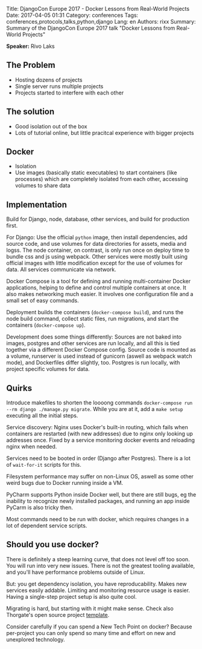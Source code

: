 Title: DjangoCon Europe 2017 - Docker Lessons from Real-World Projects
Date:   2017-04-05 01:31
Category: conferences
Tags: conferences,protocols,talks,python,django
Lang: en
Authors: rixx
Summary: Summary of the DjangoCon Europe 2017 talk "Docker Lessons from Real-World Projects"

**Speaker:** Rivo Laks

## The Problem

- Hosting dozens of projects
- Single server runs multiple projects
- Projects started to interfere with each other

## The solution

- Good isolation out of the box
- Lots of tutorial online, but little pracitcal experience with bigger projects

## Docker

- Isolation
- Use images (basically static executables) to start containers (like processes) which are completely isolated from each
  other, accessing volumes to share data

## Implementation

Build for Django, node, database, other services, and build for production first.

For Django: Use the official `python` image, then install dependencies, add source code, and use volumes for data directories for
assets, media and logss. The node container, on contrast, is only run once on deploy time to bundle css and js using
webpack. Other services were mostly built using official images with little modification except for the use of volumes
for data. All services communicate via network.

Docker Compose is a tool for defining and running multi-container Docker applications, helping to define and control
multiple containers at once. It also makes networking much easier. It involves one configuration file and a small set of
easy commands.

Deployment builds the containers (`docker-compose build`), and runs the node build command, collect static files, run
migrations, and start the containers (`docker-compose up`).

Development does some things differently: Sources are not baked into images, postgres and other services are run
locally, and all this is tied together via a different Docker Compose config. Source code is mounted as a volume,
runserver is used instead of gunicorn (aswell as webpack watch mode), and Dockerfiles differ slightly, too. Postgres is
run locally, with project specific volumes for data.

## Quirks

Introduce makefiles to shorten the loooong commands `docker-compose run --rm django ./manage.py migrate`. While you are
at it, add a `make setup` executing all the initial steps.

Service discovery: Nginx uses Docker's built-in routing, which fails when containers are restarted (with new addresses)
due to nginx only looking up addresses once. Fixed by a service monitoring docker events and reloading nginx when
needed.

Services need to be booted in order (Django after Postgres). There is a lot of `wait-for-it` scripts for this.

Filesystem performance may suffer on non-Linux OS, aswell as some other weird bugs due to Docker running inside a VM.

PyCharm supports Python inside Docker well, but there are still bugs, eg the inability to recognize newly installed
packages, and running an app inside PyCarm is also tricky then.

Most commands need to be run with docker, which requires changes in a lot of dependent service scripts.

## Should you use docker?

There is definitely a steep learning curve, that does not level off too soon. You will run into very new issues. There
is not the greatest tooling available, and you'll have performance problems outside of Linux.

But: you get dependency isolation, you have reproducability. Makes new services easily addable. Limiting and monitoring
resource usage is easier. Having a single-step project setup is also quite cool.

Migrating is hard, but starting with it might make sense. Check also Thorgate's open source project
[template](https://github.com/thorgate/django-project-template).

Consider carefully if you can spend a New Tech Point on docker? Because per-project you can only spend so many time and
effort on new and unexplored technology.

